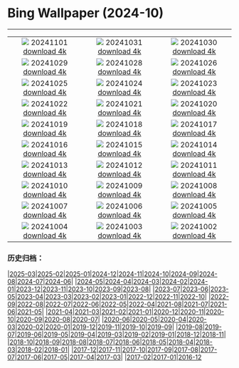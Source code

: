 # Bing Wallpaper (2024-10)
**************
| | | |
| :----: | :----: | :----: |
| ![](https://www.bing.com/th?id=OHR.GargoyleParis_EN-GB4271245524_1920x1080.jpg) 20241101 [download 4k](https://www.bing.com/th?id=OHR.GargoyleParis_EN-GB4271245524_UHD.jpg) | ![](https://www.bing.com/th?id=OHR.HauntedEdinburgh_EN-GB3981139829_1920x1080.jpg) 20241031 [download 4k](https://www.bing.com/th?id=OHR.HauntedEdinburgh_EN-GB3981139829_UHD.jpg) | ![](https://www.bing.com/th?id=OHR.GreatOwl_EN-GB3714691619_1920x1080.jpg) 20241030 [download 4k](https://www.bing.com/th?id=OHR.GreatOwl_EN-GB3714691619_UHD.jpg) |
| ![](https://www.bing.com/th?id=OHR.PumpkinMist_EN-GB3442164474_1920x1080.jpg) 20241029 [download 4k](https://www.bing.com/th?id=OHR.PumpkinMist_EN-GB3442164474_UHD.jpg) | ![](https://www.bing.com/th?id=OHR.DSTEnds2024_EN-GB1274642468_1920x1080.jpg) 20241028 [download 4k](https://www.bing.com/th?id=OHR.DSTEnds2024_EN-GB1274642468_UHD.jpg) | ![](https://www.bing.com/th?id=OHR.GhostForest_EN-GB6546865643_1920x1080.jpg) 20241026 [download 4k](https://www.bing.com/th?id=OHR.GhostForest_EN-GB6546865643_UHD.jpg) |
| ![](https://www.bing.com/th?id=OHR.MontBlancMassif_EN-GB2071333210_1920x1080.jpg) 20241025 [download 4k](https://www.bing.com/th?id=OHR.MontBlancMassif_EN-GB2071333210_UHD.jpg) | ![](https://www.bing.com/th?id=OHR.BodieCalifornia_EN-GB1752364687_1920x1080.jpg) 20241024 [download 4k](https://www.bing.com/th?id=OHR.BodieCalifornia_EN-GB1752364687_UHD.jpg) | ![](https://www.bing.com/th?id=OHR.MadameSherriCastle_EN-GB1499930962_1920x1080.jpg) 20241023 [download 4k](https://www.bing.com/th?id=OHR.MadameSherriCastle_EN-GB1499930962_UHD.jpg) |
| ![](https://www.bing.com/th?id=OHR.MonsterDoor_EN-GB1067723555_1920x1080.jpg) 20241022 [download 4k](https://www.bing.com/th?id=OHR.MonsterDoor_EN-GB1067723555_UHD.jpg) | ![](https://www.bing.com/th?id=OHR.AutumnCypress_EN-GB0750643734_1920x1080.jpg) 20241021 [download 4k](https://www.bing.com/th?id=OHR.AutumnCypress_EN-GB0750643734_UHD.jpg) | ![](https://www.bing.com/th?id=OHR.SmilingSloth_EN-GB0473899381_1920x1080.jpg) 20241020 [download 4k](https://www.bing.com/th?id=OHR.SmilingSloth_EN-GB0473899381_UHD.jpg) |
| ![](https://www.bing.com/th?id=OHR.DenderaTemple_EN-GB0191163199_1920x1080.jpg) 20241019 [download 4k](https://www.bing.com/th?id=OHR.DenderaTemple_EN-GB0191163199_UHD.jpg) | ![](https://www.bing.com/th?id=OHR.CentralParkAutumn_EN-GB9448317557_1920x1080.jpg) 20241018 [download 4k](https://www.bing.com/th?id=OHR.CentralParkAutumn_EN-GB9448317557_UHD.jpg) | ![](https://www.bing.com/th?id=OHR.KochiaJapan_EN-GB2766046591_1920x1080.jpg) 20241017 [download 4k](https://www.bing.com/th?id=OHR.KochiaJapan_EN-GB2766046591_UHD.jpg) |
| ![](https://www.bing.com/th?id=OHR.FossilsDorset_EN-GB3896931228_1920x1080.jpg) 20241016 [download 4k](https://www.bing.com/th?id=OHR.FossilsDorset_EN-GB3896931228_UHD.jpg) | ![](https://www.bing.com/th?id=OHR.MaraMigration_EN-GB1778078516_1920x1080.jpg) 20241015 [download 4k](https://www.bing.com/th?id=OHR.MaraMigration_EN-GB1778078516_UHD.jpg) | ![](https://www.bing.com/th?id=OHR.CocoBeach_EN-GB1307746805_1920x1080.jpg) 20241014 [download 4k](https://www.bing.com/th?id=OHR.CocoBeach_EN-GB1307746805_UHD.jpg) |
| ![](https://www.bing.com/th?id=OHR.AlcazarSeville_EN-GB0411908636_1920x1080.jpg) 20241013 [download 4k](https://www.bing.com/th?id=OHR.AlcazarSeville_EN-GB0411908636_UHD.jpg) | ![](https://www.bing.com/th?id=OHR.QuebecDuck_EN-GB1003424458_1920x1080.jpg) 20241012 [download 4k](https://www.bing.com/th?id=OHR.QuebecDuck_EN-GB1003424458_UHD.jpg) | ![](https://www.bing.com/th?id=OHR.GrasmereAutumn2024_EN-GB0406171005_1920x1080.jpg) 20241011 [download 4k](https://www.bing.com/th?id=OHR.GrasmereAutumn2024_EN-GB0406171005_UHD.jpg) |
| ![](https://www.bing.com/th?id=OHR.SoranoItaly_EN-GB9382216757_1920x1080.jpg) 20241010 [download 4k](https://www.bing.com/th?id=OHR.SoranoItaly_EN-GB9382216757_UHD.jpg) | ![](https://www.bing.com/th?id=OHR.AspensColorado_EN-GB2371416593_1920x1080.jpg) 20241009 [download 4k](https://www.bing.com/th?id=OHR.AspensColorado_EN-GB2371416593_UHD.jpg) | ![](https://www.bing.com/th?id=OHR.MototiOctopus_EN-GB7709724340_1920x1080.jpg) 20241008 [download 4k](https://www.bing.com/th?id=OHR.MototiOctopus_EN-GB7709724340_UHD.jpg) |
| ![](https://www.bing.com/th?id=OHR.ElbePhilharmonic_EN-GB8668543385_1920x1080.jpg) 20241007 [download 4k](https://www.bing.com/th?id=OHR.ElbePhilharmonic_EN-GB8668543385_UHD.jpg) | ![](https://www.bing.com/th?id=OHR.CoyoteGulch_EN-GB6471507229_1920x1080.jpg) 20241006 [download 4k](https://www.bing.com/th?id=OHR.CoyoteGulch_EN-GB6471507229_UHD.jpg) | ![](https://www.bing.com/th?id=OHR.ElephantTeacher_EN-GB5187585413_1920x1080.jpg) 20241005 [download 4k](https://www.bing.com/th?id=OHR.ElephantTeacher_EN-GB5187585413_UHD.jpg) |
| ![](https://www.bing.com/th?id=OHR.EuropaMoon_EN-GB4032019865_1920x1080.jpg) 20241004 [download 4k](https://www.bing.com/th?id=OHR.EuropaMoon_EN-GB4032019865_UHD.jpg) | ![](https://www.bing.com/th?id=OHR.NationalPoetryDay2024_EN-GB3553292629_1920x1080.jpg) 20241003 [download 4k](https://www.bing.com/th?id=OHR.NationalPoetryDay2024_EN-GB3553292629_UHD.jpg) | ![](https://www.bing.com/th?id=OHR.WindRiverAlaska_EN-GB7636614285_1920x1080.jpg) 20241002 [download 4k](https://www.bing.com/th?id=OHR.WindRiverAlaska_EN-GB7636614285_UHD.jpg) |

### 历史归档：

|[2025-03](bing/2025-03/2025-03.md)|[2025-02](bing/2025-02/2025-02.md)|[2025-01](bing/2025-01/2025-01.md)|[2024-12](bing/2024-12/2024-12.md)|[2024-11](bing/2024-11/2024-11.md)|[2024-10](bing/2024-10/2024-10.md)|[2024-09](bing/2024-09/2024-09.md)|[2024-08](bing/2024-08/2024-08.md)|[2024-07](bing/2024-07/2024-07.md)|[2024-06](bing/2024-06/2024-06.md)|
|[2024-05](bing/2024-05/2024-05.md)|[2024-04](bing/2024-04/2024-04.md)|[2024-03](bing/2024-03/2024-03.md)|[2024-02](bing/2024-02/2024-02.md)|[2024-01](bing/2024-01/2024-01.md)|[2023-12](bing/2023-12/2023-12.md)|[2023-11](bing/2023-11/2023-11.md)|[2023-10](bing/2023-10/2023-10.md)|[2023-09](bing/2023-09/2023-09.md)|[2023-08](bing/2023-08/2023-08.md)|
|[2023-07](bing/2023-07/2023-07.md)|[2023-06](bing/2023-06/2023-06.md)|[2023-05](bing/2023-05/2023-05.md)|[2023-04](bing/2023-04/2023-04.md)|[2023-03](bing/2023-03/2023-03.md)|[2023-02](bing/2023-02/2023-02.md)|[2023-01](bing/2023-01/2023-01.md)|[2022-12](bing/2022-12/2022-12.md)|[2022-11](bing/2022-11/2022-11.md)|[2022-10](bing/2022-10/2022-10.md)|
|[2022-09](bing/2022-09/2022-09.md)|[2022-08](bing/2022-08/2022-08.md)|[2022-07](bing/2022-07/2022-07.md)|[2022-06](bing/2022-06/2022-06.md)|[2022-05](bing/2022-05/2022-05.md)|[2022-04](bing/2022-04/2022-04.md)|[2021-08](bing/2021-08/2021-08.md)|[2021-07](bing/2021-07/2021-07.md)|[2021-06](bing/2021-06/2021-06.md)|[2021-05](bing/2021-05/2021-05.md)|
|[2021-04](bing/2021-04/2021-04.md)|[2021-03](bing/2021-03/2021-03.md)|[2021-02](bing/2021-02/2021-02.md)|[2021-01](bing/2021-01/2021-01.md)|[2020-12](bing/2020-12/2020-12.md)|[2020-11](bing/2020-11/2020-11.md)|[2020-10](bing/2020-10/2020-10.md)|[2020-09](bing/2020-09/2020-09.md)|[2020-08](bing/2020-08/2020-08.md)|[2020-07](bing/2020-07/2020-07.md)|
|[2020-06](bing/2020-06/2020-06.md)|[2020-05](bing/2020-05/2020-05.md)|[2020-04](bing/2020-04/2020-04.md)|[2020-03](bing/2020-03/2020-03.md)|[2020-02](bing/2020-02/2020-02.md)|[2020-01](bing/2020-01/2020-01.md)|[2019-12](bing/2019-12/2019-12.md)|[2019-11](bing/2019-11/2019-11.md)|[2019-10](bing/2019-10/2019-10.md)|[2019-09](bing/2019-09/2019-09.md)|
|[2019-08](bing/2019-08/2019-08.md)|[2019-07](bing/2019-07/2019-07.md)|[2019-06](bing/2019-06/2019-06.md)|[2019-05](bing/2019-05/2019-05.md)|[2019-04](bing/2019-04/2019-04.md)|[2019-03](bing/2019-03/2019-03.md)|[2019-02](bing/2019-02/2019-02.md)|[2019-01](bing/2019-01/2019-01.md)|[2018-12](bing/2018-12/2018-12.md)|[2018-11](bing/2018-11/2018-11.md)|
|[2018-10](bing/2018-10/2018-10.md)|[2018-09](bing/2018-09/2018-09.md)|[2018-08](bing/2018-08/2018-08.md)|[2018-07](bing/2018-07/2018-07.md)|[2018-06](bing/2018-06/2018-06.md)|[2018-05](bing/2018-05/2018-05.md)|[2018-04](bing/2018-04/2018-04.md)|[2018-03](bing/2018-03/2018-03.md)|[2018-02](bing/2018-02/2018-02.md)|[2018-01](bing/2018-01/2018-01.md)|
|[2017-12](bing/2017-12/2017-12.md)|[2017-11](bing/2017-11/2017-11.md)|[2017-10](bing/2017-10/2017-10.md)|[2017-09](bing/2017-09/2017-09.md)|[2017-08](bing/2017-08/2017-08.md)|[2017-07](bing/2017-07/2017-07.md)|[2017-06](bing/2017-06/2017-06.md)|[2017-05](bing/2017-05/2017-05.md)|[2017-04](bing/2017-04/2017-04.md)|[2017-03](bing/2017-03/2017-03.md)|
|[2017-02](bing/2017-02/2017-02.md)|[2017-01](bing/2017-01/2017-01.md)|[2016-12](bing/2016-12/2016-12.md)